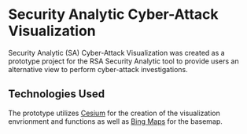 # Security Analytic Cyber-Attack Visualization
Security Analytic (SA) Cyber-Attack Visualization was created as a prototype project for the RSA Security Analytic tool to provide users an alternative view to perform cyber-attack investigations.

## Technologies Used
The prototype utilizes [Cesium](https://www.cesium.org) for the creation of the visualization envrionment and functions as well as [Bing Maps](https://www.bingmapsportal.com/) for the basemap.

